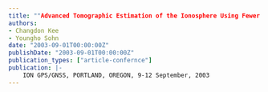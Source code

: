```yaml
---
title: ""Advanced Tomographic Estimation of the Ionosphere Using Fewer Measurement""
authors:
- Changdon Kee
- Youngho Sohn
date: "2003-09-01T00:00:00Z"
publishDate: "2003-09-01T00:00:00Z"
publication_types: ["article-confernce"]
publication: |-
    ION GPS/GNSS, PORTLAND, OREGON, 9-12 September, 2003
---
```

